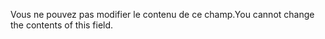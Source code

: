 <span data-ttu-id="59fb2-101">Vous ne pouvez pas modifier le contenu de ce champ.</span><span class="sxs-lookup"><span data-stu-id="59fb2-101">You cannot change the contents of this field.</span></span>
